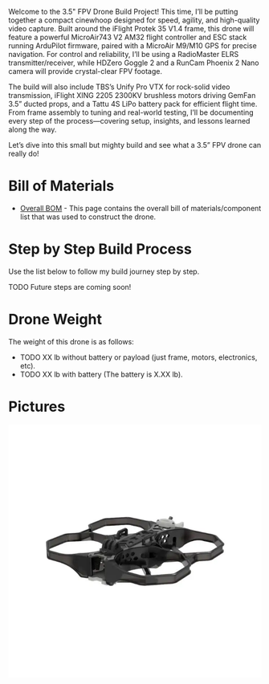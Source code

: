 Welcome to the 3.5" FPV Drone Build Project! This time, I’ll be putting together a compact cinewhoop designed for speed, agility, and high-quality video capture. Built around the iFlight Protek 35 V1.4 frame, this drone will feature a powerful MicroAir743 V2 AM32 flight controller and ESC stack running ArduPilot firmware, paired with a MicroAir M9/M10 GPS for precise navigation. For control and reliability, I’ll be using a RadioMaster ELRS transmitter/receiver, while HDZero Goggle 2 and a RunCam Phoenix 2 Nano camera will provide crystal-clear FPV footage.

The build will also include TBS’s Unify Pro VTX for rock-solid video transmission, iFlight XING 2205 2300KV brushless motors driving GemFan 3.5” ducted props, and a Tattu 4S LiPo battery pack for efficient flight time. From frame assembly to tuning and real-world testing, I’ll be documenting every step of the process—covering setup, insights, and lessons learned along the way.

Let’s dive into this small but mighty build and see what a 3.5” FPV drone can really do!

<!--
# YouTube Play List
TODO
All of the YouTube videos linked in this wiki are organized into a [single playlist](https://www.youtube.com/playlist?list=PLT3XAJfSsN4FFodHkPWbuXHesVJ0ILG6v) you can watch as well. Follow each part of the video playlist in order.
-->

# Bill of Materials
- [Overall BOM](00-Bill-of-Materials/Bill-of-Materials.md) - This page contains the overall bill of materials/component list that was used to construct the drone.

# Step by Step Build Process
Use the list below to follow my build journey step by step.

TODO
Future steps are coming soon!


# Drone Weight
The weight of this drone is as follows:
- TODO XX lb without battery or payload (just frame, motors, electronics, etc).
- TODO XX lb with battery (The battery is X.XX lb).


# Pictures
![Frame](./01-Frame/images/frame1.png)
